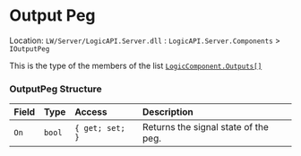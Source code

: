 # Output Peg
Location: `LW/Server/LogicAPI.Server.dll` : `LogicAPI.Server.Components` > `IOutputPeg`

This is the type of the members of the list [`LogicComponent.Outputs[]`](CS-LogicComponent.md#logiccomponent-structure)

### OutputPeg Structure
Field | Type   | Access     | Description
:---- | :----- | :--------- | :--
`On`  | `bool` | `{ get; set; }` | Returns the signal state of the peg.